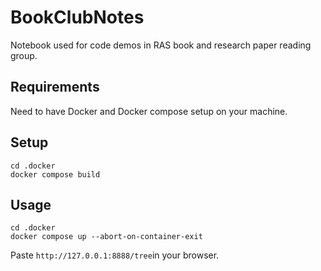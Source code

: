 # BookClubNotes

Notebook used for code demos in RAS book and research paper reading group.

## Requirements

Need to have Docker and Docker compose setup on your machine.

## Setup

```
cd .docker
docker compose build
```

## Usage 

```
cd .docker
docker compose up --abort-on-container-exit
```

Paste `http://127.0.0.1:8888/tree`in your browser.

